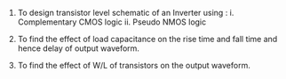 1. To design transistor level schematic of an Inverter using :
    i. Complementary CMOS logic
    ii. Pseudo NMOS logic

2. To find the effect of load capacitance on the rise time and fall time and hence delay of output waveform.

3. To find the effect of W/L of transistors on the output waveform. 

